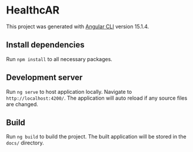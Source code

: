 # HealthcAR

This project was generated with [Angular CLI](https://github.com/angular/angular-cli) version 15.1.4.

## Install dependencies

Run `npm install` to all necessary packages.

## Development server

Run `ng serve` to host application locally. Navigate to `http://localhost:4200/`. The application will auto reload if any source files are changed.

## Build

Run `ng build` to build the project. The built application will be stored in the `docs/` directory.
